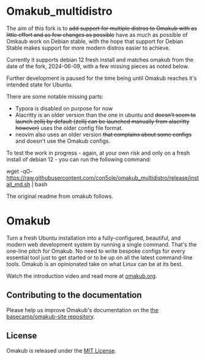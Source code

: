 # Omakub_multidistro
The aim of this fork is to ~~add support for multiple distros to Omakub with as little effort and as few changes as possible~~ have as much as possible of Omkaub work on Debian stable, with the hope that support for Debian Stable makes support for more modern distros easier to achieve.

Currently it supports debian 12 fresh install and matches omakub from the date of the fork, 2024-06-09, with a few missing pieces as noted below.

Further development is paused for the time being until Omakub reaches it's intended state for Ubuntu.

There are some notable missing parts:

- Typora is disabled on purpose for now
- Alacritty is an older version than the one in ubuntu and  ~~doesn't seem to launch zellij by default (zellij can be launched manually from alacritty however)~~ uses the older config file format.
- neovim also uses an older version ~~that complains about some configs~~ and doesn't use the Omakub configs.


To test the work in progress - again, at your own risk and only on a fresh install of debian 12 - you can run the following command:

wget -qO- https://raw.githubusercontent.com/con5ole/omakub_multidistro/release/install_md.sh | bash

The original readme from omakub follows.

# Omakub

Turn a fresh Ubuntu installation into a fully-configured, beautiful, and modern web development system by running a single command. That's the one-line pitch for Omakub. No need to write bespoke configs for every essential tool just to get started or to be up on all the latest command-line tools. Omakub is an opinionated take on what Linux can be at its best.

Watch the introduction video and read more at [omakub.org](https://omakub.org).

## Contributing to the documentation

Please help us improve Omakub's documentation on the [the basecamp/omakub-site repository](https://github.com/basecamp/omakub-site).

## License

Omakub is released under the [MIT License](https://opensource.org/licenses/MIT).
